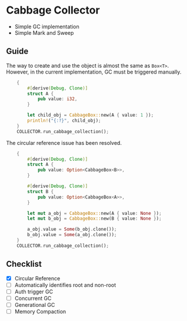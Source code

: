 # Cabbage Collector

- Simple GC implementation
- Simple Mark and Sweep

## Guide

The way to create and use the object is almost the same as `Box<T>`.
However, in the current implementation, GC must be triggered manually.

```rust
    {
        #[derive(Debug, Clone)]
        struct A {
            pub value: i32,
        }

        let child_obj = CabbageBox::new(A { value: 1 });
        println!("{:?}", child_obj);
    }
    COLLECTOR.run_cabbage_collection();
```

The circular reference issue has been resolved.

```rust
    {
        #[derive(Debug, Clone)]
        struct A {
            pub value: Option<CabbageBox<B>>,
        }

        #[derive(Debug, Clone)]
        struct B {
            pub value: Option<CabbageBox<A>>,
        }

        let mut a_obj = CabbageBox::new(A { value: None });
        let mut b_obj = CabbageBox::new(B { value: None });

        a_obj.value = Some(b_obj.clone());
        b_obj.value = Some(a_obj.clone());
    }
    COLLECTOR.run_cabbage_collection();
```

## Checklist

- [x] Circular Reference
- [ ] Automatically identifies root and non-root
- [ ] Auth trigger GC
- [ ] Concurrent GC
- [ ] Generational GC
- [ ] Memory Compaction
